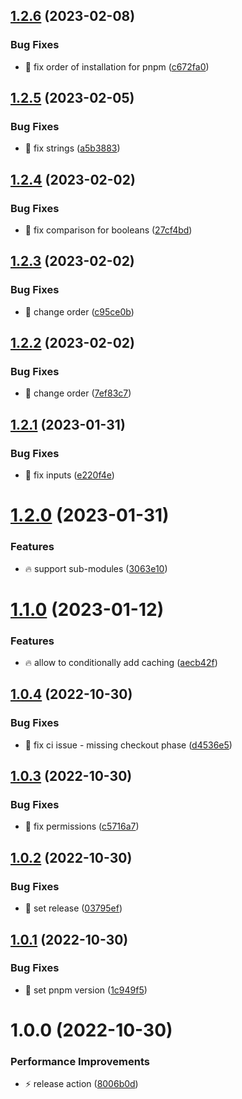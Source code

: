 ## [1.2.6](https://github.com/Exlint/node-environment/compare/v1.2.5...v1.2.6) (2023-02-08)


### Bug Fixes

* 🐞 fix order of installation for pnpm ([c672fa0](https://github.com/Exlint/node-environment/commit/c672fa0922a71f12b58e14673733523a326adb9a))

## [1.2.5](https://github.com/Exlint/node-environment/compare/v1.2.4...v1.2.5) (2023-02-05)


### Bug Fixes

* 🐞 fix strings ([a5b3883](https://github.com/Exlint/node-environment/commit/a5b388362aef1dbfc7cb36f8cc318d2cf110ef3d))

## [1.2.4](https://github.com/Exlint/node-environment/compare/v1.2.3...v1.2.4) (2023-02-02)


### Bug Fixes

* 🐞 fix comparison for booleans ([27cf4bd](https://github.com/Exlint/node-environment/commit/27cf4bdebde2bc2383dedad94121d06b096104ed))

## [1.2.3](https://github.com/Exlint/node-environment/compare/v1.2.2...v1.2.3) (2023-02-02)


### Bug Fixes

* 🐞 change order ([c95ce0b](https://github.com/Exlint/node-environment/commit/c95ce0b0cf87399a02b3f27b4ce45cb2af6cc840))

## [1.2.2](https://github.com/Exlint/node-environment/compare/v1.2.1...v1.2.2) (2023-02-02)


### Bug Fixes

* 🐞 change order ([7ef83c7](https://github.com/Exlint/node-environment/commit/7ef83c7423673e2ac48fb50b7a568bef70d92985))

## [1.2.1](https://github.com/Exlint/node-environment/compare/v1.2.0...v1.2.1) (2023-01-31)


### Bug Fixes

* 🐞 fix inputs ([e220f4e](https://github.com/Exlint/node-environment/commit/e220f4e6e16a035f2d39228c6ff6a6132b644f77))

# [1.2.0](https://github.com/Exlint/node-environment/compare/v1.1.0...v1.2.0) (2023-01-31)


### Features

* 🔥 support sub-modules ([3063e10](https://github.com/Exlint/node-environment/commit/3063e10c9702c8a54750222481da5dc684a430a5))

# [1.1.0](https://github.com/Exlint/node-environment/compare/v1.0.4...v1.1.0) (2023-01-12)


### Features

* 🔥 allow to conditionally add caching ([aecb42f](https://github.com/Exlint/node-environment/commit/aecb42ff4b27c1cffab247dcce39ef1d4cb62a7c))

## [1.0.4](https://github.com/Exlint/node-environment/compare/v1.0.3...v1.0.4) (2022-10-30)


### Bug Fixes

* 🐞 fix ci issue - missing checkout phase ([d4536e5](https://github.com/Exlint/node-environment/commit/d4536e510d5769b8195b14eb2a2c23cda8fb8ca3))

## [1.0.3](https://github.com/Exlint/node-environment/compare/v1.0.2...v1.0.3) (2022-10-30)


### Bug Fixes

* 🐞 fix permissions ([c5716a7](https://github.com/Exlint/node-environment/commit/c5716a7faff7fc156bc509e91e6353859a9e1953))

## [1.0.2](https://github.com/Exlint/node-environment/compare/v1.0.1...v1.0.2) (2022-10-30)


### Bug Fixes

* 🐞 set release ([03795ef](https://github.com/Exlint/node-environment/commit/03795efd6303db029645026f4e5a7dac66b8b6c9))

## [1.0.1](https://github.com/Exlint/node-environment/compare/v1.0.0...v1.0.1) (2022-10-30)


### Bug Fixes

* 🐞 set pnpm version ([1c949f5](https://github.com/Exlint/node-environment/commit/1c949f575ba32b551a50672075f95e9ed84a103c))

# 1.0.0 (2022-10-30)


### Performance Improvements

* ⚡ release action ([8006b0d](https://github.com/Exlint/node-environment/commit/8006b0d1add86e029a5c58297527be3da9fdc59b))
